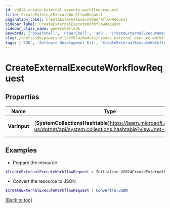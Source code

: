 ```yaml
---
id: v2024-create-external-execute-workflow-request
title: CreateExternalExecuteWorkflowRequest
pagination_label: CreateExternalExecuteWorkflowRequest
sidebar_label: CreateExternalExecuteWorkflowRequest
sidebar_class_name: powershellsdk
keywords: ['powershell', 'PowerShell', 'sdk', 'CreateExternalExecuteWorkflowRequest', 'V2024CreateExternalExecuteWorkflowRequest'] 
slug: /tools/sdk/powershell/v2024/models/create-external-execute-workflow-request
tags: ['SDK', 'Software Development Kit', 'CreateExternalExecuteWorkflowRequest', 'V2024CreateExternalExecuteWorkflowRequest']
---
```



# CreateExternalExecuteWorkflowRequest

## Properties

Name | Type | Description | Notes
------------ | ------------- | ------------- | -------------
**VarInput** | [**SystemCollectionsHashtable**]https://learn.microsoft.com/en-us/dotnet/api/system.collections.hashtable?view=net-9.0 | The input for the workflow | [optional] 

## Examples

- Prepare the resource
```powershell
$CreateExternalExecuteWorkflowRequest = Initialize-V2024CreateExternalExecuteWorkflowRequest  -VarInput {customAttribute1=value1, customAttribute2=value2}
```

- Convert the resource to JSON
```powershell
$CreateExternalExecuteWorkflowRequest | ConvertTo-JSON
```


[[Back to top]](#) 

